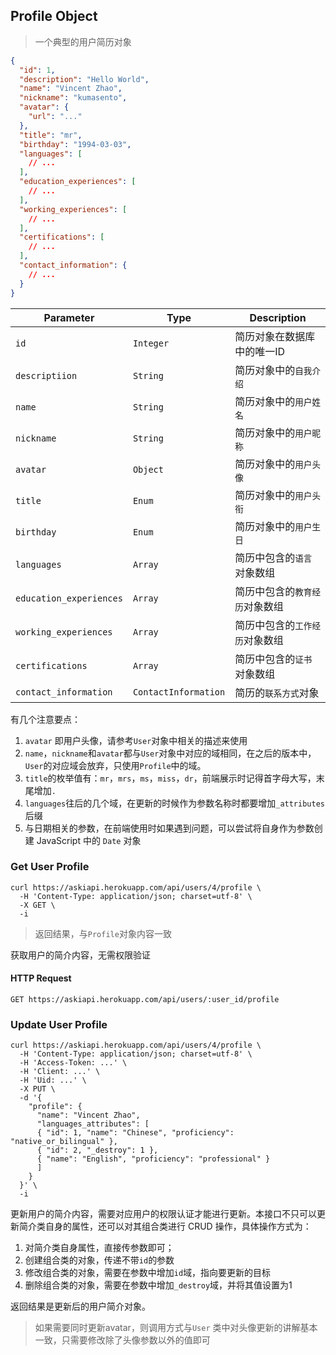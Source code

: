 ## Profile Object

> 一个典型的用户简历对象

```json
{
  "id": 1,
  "description": "Hello World",
  "name": "Vincent Zhao",
  "nickname": "kumasento",
  "avatar": {
    "url": "..."
  },
  "title": "mr",
  "birthday": "1994-03-03",
  "languages": [
    // ...
  ],
  "education_experiences": [
    // ...
  ],
  "working_experiences": [
    // ...
  ],
  "certifications": [
    // ...
  ],
  "contact_information": {
    // ...
  }
}
```

Parameter                 | Type      | Description
------------------------- | --------- | -----------
`id`                      | `Integer` | 简历对象在数据库中的唯一ID
`descriptiion`            | `String`  | 简历对象中的`自我介绍`
`name`                    | `String`  | 简历对象中的`用户姓名`
`nickname`                | `String`  | 简历对象中的`用户昵称`
`avatar`                  | `Object`  | 简历对象中的`用户头像`
`title`                   | `Enum`    | 简历对象中的`用户头衔`
`birthday`                | `Enum`    | 简历对象中的`用户生日`
`languages`               | `Array`   | 简历中包含的`语言`对象数组
`education_experiences`   | `Array`   | 简历中包含的`教育经历`对象数组
`working_experiences`     | `Array`   | 简历中包含的`工作经历`对象数组
`certifications`          | `Array`   | 简历中包含的`证书`对象数组
`contact_information`     | `ContactInformation` | 简历的`联系方式`对象

有几个注意要点：

1. `avatar` 即用户头像，请参考`User`对象中相关的描述来使用
2. `name`，`nickname`和`avatar`都与`User`对象中对应的域相同，在之后的版本中，`User`的对应域会放弃，只使用`Profile`中的域。
3. `title`的枚举值有：`mr`，`mrs`，`ms`，`miss`，`dr`，前端展示时记得首字母大写，末尾增加`.`
4. `languages`往后的几个域，在更新的时候作为参数名称时都要增加`_attributes`后缀
5. 与日期相关的参数，在前端使用时如果遇到问题，可以尝试将自身作为参数创建 JavaScript 中的 `Date` 对象


### Get User Profile

```shell
curl https://askiapi.herokuapp.com/api/users/4/profile \
  -H 'Content-Type: application/json; charset=utf-8' \
  -X GET \
  -i
```

> 返回结果，与`Profile`对象内容一致

获取用户的简介内容，无需权限验证

#### HTTP Request

`GET https://askiapi.herokuapp.com/api/users/:user_id/profile`

### Update User Profile

```shell
curl https://askiapi.herokuapp.com/api/users/4/profile \
  -H 'Content-Type: application/json; charset=utf-8' \
  -H 'Access-Token: ...' \
  -H 'Client: ...' \
  -H 'Uid: ...' \
  -X PUT \
  -d '{
    "profile": {
      "name": "Vincent Zhao",
      "languages_attributes": [
      { "id": 1, "name": "Chinese", "proficiency": "native_or_bilingual" },
      { "id": 2, "_destroy": 1 },
      { "name": "English", "proficiency": "professional" }  
      ]
    }
  }' \
  -i
```

更新用户的简介内容，需要对应用户的权限认证才能进行更新。本接口不只可以更新简介类自身的属性，还可以对其组合类进行 CRUD 操作，具体操作方式为：

1. 对简介类自身属性，直接传参数即可；
2. 创建组合类的对象，传递不带`id`的参数
3. 修改组合类的对象，需要在参数中增加`id`域，指向要更新的目标
4. 删除组合类的对象，需要在参数中增加`_destroy`域，并将其值设置为1

返回结果是更新后的用户简介对象。

> 如果需要同时更新avatar，则调用方式与`User` 类中对头像更新的讲解基本一致，只需要修改除了头像参数以外的值即可  

